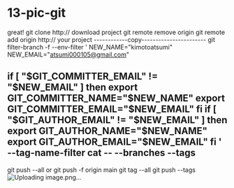 # 13-pic-git
great!
git clone http:// download project
git remote remove origin
git remote add origin http:// your project
------------copy-----------------------
git filter-branch -f --env-filter '
NEW_NAME="kimotoatsumi"
NEW_EMAIL="atsumi000105@gmail.com"

if [ "$GIT_COMMITTER_EMAIL" != "$NEW_EMAIL" ]
then
    export GIT_COMMITTER_NAME="$NEW_NAME"
    export GIT_COMMITTER_EMAIL="$NEW_EMAIL"
fi
if [ "$GIT_AUTHOR_EMAIL" != "$NEW_EMAIL" ]
then
    export GIT_AUTHOR_NAME="$NEW_NAME"
    export GIT_AUTHOR_EMAIL="$NEW_EMAIL"
fi
' --tag-name-filter cat -- --branches --tags
---------------------------------------------------
git push --all    or   git  push -f origin main
git tag --all
git push --tags
![Uploading image.png…]()
